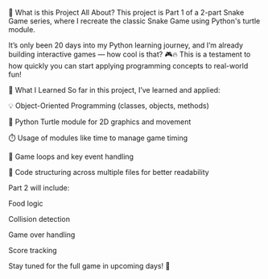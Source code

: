🐍 What is this Project All About?
This project is Part 1 of a 2-part Snake Game series, where I recreate the classic Snake Game using Python's turtle module.

It’s only been 20 days into my Python learning journey, and I’m already building interactive games — how cool is that? 🎮🔥
This is a testament to how quickly you can start applying programming concepts to real-world fun!

🧠 What I Learned
So far in this project, I’ve learned and applied:

💡 Object-Oriented Programming (classes, objects, methods)

🐢 Python Turtle module for 2D graphics and movement

⏱️ Usage of modules like time to manage game timing

🔁 Game loops and key event handling

🧩 Code structuring across multiple files for better readability

Part 2 will include:

Food logic

Collision detection

Game over handling

Score tracking

Stay tuned for the full game in upcoming days! 🚀
